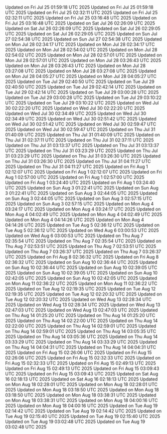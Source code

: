 Updated on Fri Jul 25 01:59:18 UTC 2025
Updated on Fri Jul 25 01:59:18 UTC 2025
Updated on Fri Jul 25 02:32:11 UTC 2025
Updated on Fri Jul 25 02:32:11 UTC 2025
Updated on Fri Jul 25 03:16:48 UTC 2025
Updated on Fri Jul 25 03:16:48 UTC 2025
Updated on Sat Jul 26 02:26:09 UTC 2025
Updated on Sat Jul 26 02:26:09 UTC 2025
Updated on Sat Jul 26 02:29:05 UTC 2025
Updated on Sat Jul 26 02:29:05 UTC 2025
Updated on Sun Jul 27 02:54:38 UTC 2025
Updated on Sun Jul 27 02:54:38 UTC 2025
Updated on Mon Jul 28 02:34:17 UTC 2025
Updated on Mon Jul 28 02:34:17 UTC 2025
Updated on Mon Jul 28 02:54:02 UTC 2025
Updated on Mon Jul 28 02:54:02 UTC 2025
Updated on Mon Jul 28 02:57:01 UTC 2025
Updated on Mon Jul 28 02:57:01 UTC 2025
Updated on Mon Jul 28 03:26:43 UTC 2025
Updated on Mon Jul 28 03:26:43 UTC 2025
Updated on Mon Jul 28 03:27:08 UTC 2025
Updated on Mon Jul 28 03:27:08 UTC 2025
Updated on Mon Jul 28 04:05:27 UTC 2025
Updated on Mon Jul 28 04:05:27 UTC 2025
Updated on Tue Jul 29 02:40:50 UTC 2025
Updated on Tue Jul 29 02:40:50 UTC 2025
Updated on Tue Jul 29 02:42:14 UTC 2025
Updated on Tue Jul 29 02:42:14 UTC 2025
Updated on Tue Jul 29 03:00:28 UTC 2025
Updated on Tue Jul 29 03:00:28 UTC 2025
Updated on Tue Jul 29 03:10:22 UTC 2025
Updated on Tue Jul 29 03:10:22 UTC 2025
Updated on Wed Jul 30 02:22:20 UTC 2025
Updated on Wed Jul 30 02:22:20 UTC 2025
Updated on Wed Jul 30 02:34:49 UTC 2025
Updated on Wed Jul 30 02:34:49 UTC 2025
Updated on Wed Jul 30 02:51:42 UTC 2025
Updated on Wed Jul 30 02:51:42 UTC 2025
Updated on Wed Jul 30 02:59:47 UTC 2025
Updated on Wed Jul 30 02:59:47 UTC 2025
Updated on Thu Jul 31 01:40:09 UTC 2025
Updated on Thu Jul 31 01:40:09 UTC 2025
Updated on Thu Jul 31 02:37:11 UTC 2025
Updated on Thu Jul 31 02:37:11 UTC 2025
Updated on Thu Jul 31 03:13:37 UTC 2025
Updated on Thu Jul 31 03:13:37 UTC 2025
Updated on Thu Jul 31 03:23:29 UTC 2025
Updated on Thu Jul 31 03:23:29 UTC 2025
Updated on Thu Jul 31 03:26:30 UTC 2025
Updated on Thu Jul 31 03:26:30 UTC 2025
Updated on Thu Jul 31 04:11:27 UTC 2025
Updated on Thu Jul 31 04:11:27 UTC 2025
Updated on Fri Aug  1 02:12:07 UTC 2025
Updated on Fri Aug  1 02:12:07 UTC 2025
Updated on Fri Aug  1 02:57:00 UTC 2025
Updated on Fri Aug  1 02:57:00 UTC 2025
Updated on Fri Aug  1 03:24:40 UTC 2025
Updated on Fri Aug  1 03:24:40 UTC 2025
Updated on Sun Aug  3 01:22:41 UTC 2025
Updated on Sun Aug  3 01:22:41 UTC 2025
Updated on Sun Aug  3 02:44:05 UTC 2025
Updated on Sun Aug  3 02:44:05 UTC 2025
Updated on Sun Aug  3 02:57:15 UTC 2025
Updated on Sun Aug  3 02:57:15 UTC 2025
Updated on Mon Aug  4 03:24:17 UTC 2025
Updated on Mon Aug  4 03:24:17 UTC 2025
Updated on Mon Aug  4 04:02:49 UTC 2025
Updated on Mon Aug  4 04:02:49 UTC 2025
Updated on Mon Aug  4 04:14:26 UTC 2025
Updated on Mon Aug  4 04:14:26 UTC 2025
Updated on Tue Aug  5 02:36:12 UTC 2025
Updated on Tue Aug  5 02:36:12 UTC 2025
Updated on Wed Aug  6 03:00:53 UTC 2025
Updated on Wed Aug  6 03:00:53 UTC 2025
Updated on Thu Aug  7 02:35:54 UTC 2025
Updated on Thu Aug  7 02:35:54 UTC 2025
Updated on Thu Aug  7 02:53:51 UTC 2025
Updated on Thu Aug  7 02:53:51 UTC 2025
Updated on Thu Aug  7 03:26:37 UTC 2025
Updated on Thu Aug  7 03:26:37 UTC 2025
Updated on Fri Aug  8 02:36:32 UTC 2025
Updated on Fri Aug  8 02:36:32 UTC 2025
Updated on Sun Aug 10 02:36:44 UTC 2025
Updated on Sun Aug 10 02:36:44 UTC 2025
Updated on Sun Aug 10 02:39:05 UTC 2025
Updated on Sun Aug 10 02:39:05 UTC 2025
Updated on Sun Aug 10 02:42:05 UTC 2025
Updated on Sun Aug 10 02:42:05 UTC 2025
Updated on Mon Aug 11 02:36:22 UTC 2025
Updated on Mon Aug 11 02:36:22 UTC 2025
Updated on Tue Aug 12 02:19:35 UTC 2025
Updated on Tue Aug 12 02:19:35 UTC 2025
Updated on Tue Aug 12 02:20:32 UTC 2025
Updated on Tue Aug 12 02:20:32 UTC 2025
Updated on Wed Aug 13 02:28:34 UTC 2025
Updated on Wed Aug 13 02:28:34 UTC 2025
Updated on Wed Aug 13 02:47:03 UTC 2025
Updated on Wed Aug 13 02:47:03 UTC 2025
Updated on Thu Aug 14 01:25:20 UTC 2025
Updated on Thu Aug 14 01:25:20 UTC 2025
Updated on Thu Aug 14 02:22:00 UTC 2025
Updated on Thu Aug 14 02:22:00 UTC 2025
Updated on Thu Aug 14 02:59:01 UTC 2025
Updated on Thu Aug 14 02:59:01 UTC 2025
Updated on Thu Aug 14 03:05:35 UTC 2025
Updated on Thu Aug 14 03:05:36 UTC 2025
Updated on Thu Aug 14 03:33:29 UTC 2025
Updated on Thu Aug 14 03:33:29 UTC 2025
Updated on Thu Aug 14 04:04:31 UTC 2025
Updated on Thu Aug 14 04:04:31 UTC 2025
Updated on Fri Aug 15 02:26:06 UTC 2025
Updated on Fri Aug 15 02:26:06 UTC 2025
Updated on Fri Aug 15 02:32:33 UTC 2025
Updated on Fri Aug 15 02:32:33 UTC 2025
Updated on Fri Aug 15 02:49:13 UTC 2025
Updated on Fri Aug 15 02:49:13 UTC 2025
Updated on Fri Aug 15 03:09:43 UTC 2025
Updated on Fri Aug 15 03:09:43 UTC 2025
Updated on Sat Aug 16 02:18:13 UTC 2025
Updated on Sat Aug 16 02:18:13 UTC 2025
Updated on Mon Aug 18 02:28:01 UTC 2025
Updated on Mon Aug 18 02:28:01 UTC 2025
Updated on Mon Aug 18 03:18:50 UTC 2025
Updated on Mon Aug 18 03:18:50 UTC 2025
Updated on Mon Aug 18 03:38:31 UTC 2025
Updated on Mon Aug 18 03:38:31 UTC 2025
Updated on Mon Aug 18 04:00:16 UTC 2025
Updated on Mon Aug 18 04:00:16 UTC 2025
Updated on Tue Aug 19 02:14:42 UTC 2025
Updated on Tue Aug 19 02:14:42 UTC 2025
Updated on Tue Aug 19 02:15:40 UTC 2025
Updated on Tue Aug 19 02:15:40 UTC 2025
Updated on Tue Aug 19 03:02:48 UTC 2025
Updated on Tue Aug 19 03:02:48 UTC 2025
